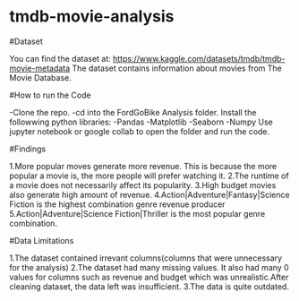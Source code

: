 # tmdb-movie-analysis
#Dataset

You can find the dataset at: https://www.kaggle.com/datasets/tmdb/tmdb-movie-metadata
The dataset contains information about movies from The Movie Database.

#How to run the Code

-Clone the repo.
-cd into the FordGoBike Analysis folder. 
Install the followwing python libraries: -Pandas -Matplotlib -Seaborn -Numpy
Use jupyter notebook or google collab to open the folder and run the code.

#Findings

1.More popular moves generate more revenue. This is because the more popular a movie is, the more people will prefer watching it.
2.The runtime of a movie does not necessarily affect its popularity.
3.High budget movies also generate high amount of revenue.
4.Action|Adventure|Fantasy|Science Fiction is the highest combination genre revenue producer
5.Action|Adventure|Science Fiction|Thriller is the most popular genre combination.

#Data Limitations

1.The dataset contained irrevant columns(columns that were unnecessary for the analysis)
2.The dataset had many missing values. It also had many 0 values for columns such as revenue and budget which was unrealistic.After cleaning dataset, the data left was insufficient.
3.The data is quite outdated.
